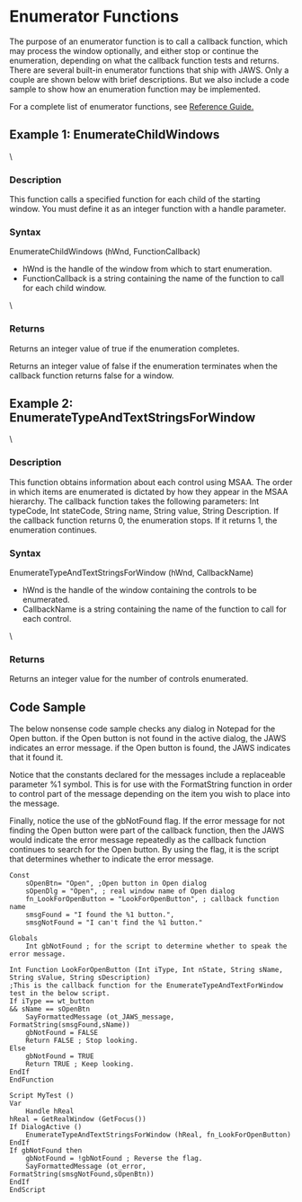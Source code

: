 # Enumerator Functions

The purpose of an enumerator function is to call a callback function,
which may process the window optionally, and either stop or continue the
enumeration, depending on what the callback function tests and returns.
There are several built-in enumerator functions that ship with JAWS.
Only a couple are shown below with brief descriptions. But we also
include a code sample to show how an enumeration function may be
implemented.

For a complete list of enumerator functions, see [Reference
Guide.](../Reference_Guide.html)

## Example 1: EnumerateChildWindows

\

### Description

This function calls a specified function for each child of the starting
window. You must define it as an integer function with a handle
parameter.

### Syntax

EnumerateChildWindows (hWnd, FunctionCallback)

- hWnd is the handle of the window from which to start enumeration.
- FunctionCallback is a string containing the name of the function to
  call for each child window.

\

### Returns

Returns an integer value of true if the enumeration completes.

Returns an integer value of false if the enumeration terminates when the
callback function returns false for a window.

## Example 2: EnumerateTypeAndTextStringsForWindow

\

### Description

This function obtains information about each control using MSAA. The
order in which items are enumerated is dictated by how they appear in
the MSAA hierarchy. The callback function takes the following
parameters: Int typeCode, Int stateCode, String name, String value,
String Description. If the callback function returns 0, the enumeration
stops. If it returns 1, the enumeration continues.

### Syntax

EnumerateTypeAndTextStringsForWindow (hWnd, CallbackName)

- hWnd is the handle of the window containing the controls to be
  enumerated.
- CallbackName is a string containing the name of the function to call
  for each control.

\

### Returns

Returns an integer value for the number of controls enumerated.

## Code Sample

The below nonsense code sample checks any dialog in Notepad for the Open
button. if the Open button is not found in the active dialog, the JAWS
indicates an error message. if the Open button is found, the JAWS
indicates that it found it.

Notice that the constants declared for the messages include a
replaceable parameter %1 symbol. This is for use with the FormatString
function in order to control part of the message depending on the item
you wish to place into the message.

Finally, notice the use of the gbNotFound flag. If the error message for
not finding the Open button were part of the callback function, then the
JAWS would indicate the error message repeatedly as the callback
function continues to search for the Open button. By using the flag, it
is the script that determines whether to indicate the error message.

    Const
        sOpenBtn= "Open", ;Open button in Open dialog
        sOpenDlg = "Open", ; real window name of Open dialog
        fn_LookForOpenButton = "LookForOpenButton", ; callback function name
        smsgFound = "I found the %1 button.",
        smsgNotFound = "I can't find the %1 button."

    Globals
        Int gbNotFound ; for the script to determine whether to speak the error message.

    Int Function LookForOpenButton (Int iType, Int nState, String sName, String sValue, String sDescription)
    ;This is the callback function for the EnumerateTypeAndTextForWindow test in the below script.
    If iType == wt_button
    && sName == sOpenBtn
        SayFormattedMessage (ot_JAWS_message, FormatString(smsgFound,sName))
        gbNotFound = FALSE
        Return FALSE ; Stop looking.
    Else
        gbNotFound = TRUE
        Return TRUE ; Keep looking.
    EndIf
    EndFunction

    Script MyTest ()
    Var
        Handle hReal
    hReal = GetRealWindow (GetFocus())
    If DialogActive ()
        EnumerateTypeAndTextStringsForWindow (hReal, fn_LookForOpenButton)
    EndIf
    If gbNotFound then
        gbNotFound = !gbNotFound ; Reverse the flag.
        SayFormattedMessage (ot_error, FormatString(smsgNotFound,sOpenBtn))
    EndIf
    EndScript
